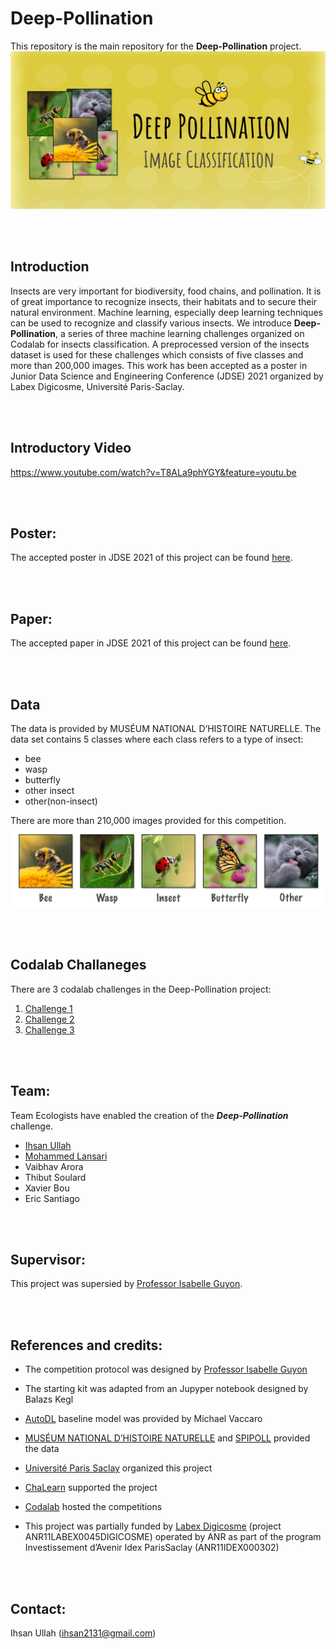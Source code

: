 # Deep-Pollination
This repository is the main repository for the **Deep-Pollination** project.
![Meta-Album cover image](cover.png)


<br><br>

## Introduction
Insects are very important for biodiversity, food chains, and pollination. It is of great importance to recognize insects, their habitats and to secure their natural environment. Machine learning, especially deep learning techniques can be used to recognize and classify various insects. We introduce **Deep-Pollination**, a series of three machine learning challenges organized on Codalab for insects classification. A preprocessed version of the insects dataset is used for these challenges which consists of five classes and more than 200,000 images. This work has been accepted as a poster in Junior Data Science and Engineering Conference (JDSE) 2021 organized by Labex Digicosme, Université Paris-Saclay.

<br><br>




## Introductory Video
https://www.youtube.com/watch?v=T8ALa9phYGY&feature=youtu.be

<br><br>

## Poster: 
The accepted poster in JDSE 2021 of this project can be found [here](poster.pdf).

<br><br>

## Paper: 
The accepted paper in JDSE 2021 of this project can be found [here](JDSE_2021_Deep_Pollination.pdf).

<br><br>


## Data
The data is provided by MUSÉUM NATIONAL D’HISTOIRE NATURELLE. The data set contains 5 classes where each class refers to a type of insect:
-   bee 
-   wasp
-   butterfly 
-   other insect
-   other(non-insect)  

There are more than 210,000 images provided for this competition.
![Class images](classes.png)

<br><br>



## Codalab Challaneges
There are 3 codalab challenges in the Deep-Pollination project:
1.  [Challenge 1](https://competitions.codalab.org/competitions/28635)
2.  [Challenge 2](https://competitions.codalab.org/competitions/28996)
3.  [Challenge 3](https://competitions.codalab.org/competitions/29425)


<br><br>


## Team: 
Team Ecologists have enabled the creation of the ***Deep-Pollination*** challenge.
- [Ihsan Ullah](https://github.com/ihsanullah2131)
- [Mohammed Lansari](https://github.com/mlansar)
- Vaibhav Arora
- Thibut Soulard
- Xavier Bou
- Eric Santiago


<br><br>


## Supervisor: 
This project was supersied by [Professor Isabelle Guyon](https://guyon.chalearn.org/).


<br><br>

## References and credits:
- The competition protocol was designed by [Professor Isabelle Guyon](https://guyon.chalearn.org/)

-   The starting kit was adapted from an Jupyper notebook designed by Balazs Kegl
-   [AutoDL](https://competitions.codalab.org/competitions/27082) baseline model was provided by Michael Vaccaro
-   [MUSÉUM NATIONAL D’HISTOIRE NATURELLE](https://www.mnhn.fr/) and [SPIPOLL](https://www.spipoll.org/) provided the data
-   [Université Paris Saclay](https://www.universite-paris-saclay.fr/) organized this project
-   [ChaLearn](http://www.chalearn.org/) supported the project
-   [Codalab](https://competitions.codalab.org/) hosted the competitions
-   This project was partially funded by [Labex Digicosme](https://digicosme.cnrs.fr/) (project ANR11LABEX0045DIGICOSME) operated by ANR as part of the program   Investissement d’Avenir Idex ParisSaclay (ANR11IDEX000302)

<br><br>



## Contact: 
Ihsan Ullah (ihsan2131@gmail.com)

